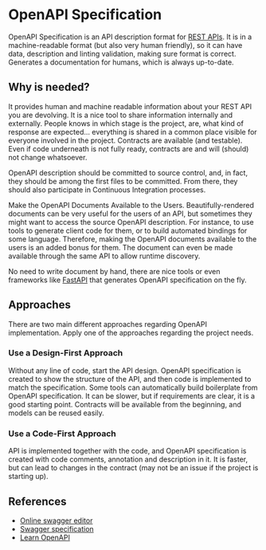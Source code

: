 # OpenAPI Specification

OpenAPI Specification is an API description format for
[REST APIs](../architecture/communication/rest.md). It is in a machine-readable
format (but also very human friendly), so it can have data, description and
linting validation, making sure format is correct. Generates a documentation for
humans, which is always up-to-date.

## Why is needed?

It provides human and machine readable information about your REST API you are
devolving. It is a nice tool to share information internally and externally.
People knows in which stage is the project, are, what kind of response are
expected... everything is shared in a common place visible for everyone involved
in the project. Contracts are available (and testable). Even if code underneath
is not fully ready, contracts are and will (should) not change whatsoever.

OpenAPI description should be committed to source control, and, in fact, they
should be among the first files to be committed. From there, they should also
participate in Continuous Integration processes.

Make the OpenAPI Documents Available to the Users. Beautifully-rendered
documents can be very useful for the users of an API, but sometimes they might
want to access the source OpenAPI description. For instance, to use tools to
generate client code for them, or to build automated bindings for some language.
Therefore, making the OpenAPI documents available to the users is an added bonus
for them. The document can even be made available through the same API to allow
runtime discovery.

No need to write document by hand, there are nice tools or even frameworks like
[FastAPI](../programming/fastapi.md) that generates OpenAPI specification on the
fly.

## Approaches

There are two main different approaches regarding OpenAPI implementation. Apply
one of the approaches regarding the project needs.

### Use a Design-First Approach

Without any line of code, start the API design. OpenAPI specification is created
to show the structure of the API, and then code is implemented to match the
specification. Some tools can automatically build boilerplate from OpenAPI
specification. It can be slower, but if requirements are clear, it is a good
starting point. Contracts will be available from the beginning, and models can
be reused easily.

### Use a Code-First Approach

API is implemented together with the code, and OpenAPI specification is created
with code comments, annotation and description in it. It is faster, but can lead
to changes in the contract (may not be an issue if the project is starting up).

## References

- [Online swagger editor](https://editor.swagger.io/#/)
- [Swagger specification](https://swagger.io/docs/specification/about/)
- [Learn OpenAPI](https://learn.openapis.org/)
